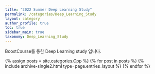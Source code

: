 ```yaml
---
title: "2022 Summer Deep Learning Study"
permalink: /categories/Deep_Learning_Study
layout: category
author_profile: true
toc: true
sidebar_main: true
taxonomy: Deep_Learning_Study
---
```


BoostCourse를 통한 Deep Learning study 입니다.

{% assign posts = site.categories.Cpp %}
{% for post in posts %} {% include archive-single2.html type=page.entries_layout %} {% endfor %}